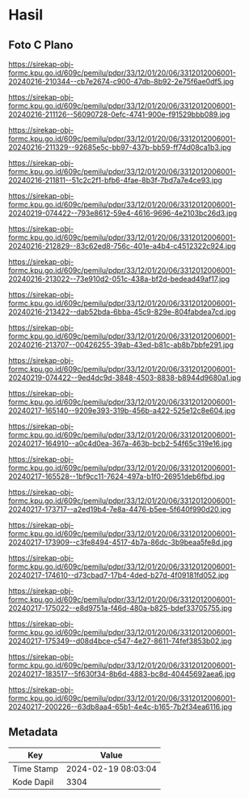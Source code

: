 # Hasil

## Foto C Plano

https://sirekap-obj-formc.kpu.go.id/609c/pemilu/pdpr/33/12/01/20/06/3312012006001-20240216-210344--cb7e2674-c900-47db-8b92-2e75f6ae0df5.jpg

https://sirekap-obj-formc.kpu.go.id/609c/pemilu/pdpr/33/12/01/20/06/3312012006001-20240216-211126--56090728-0efc-4741-900e-f91529bbb089.jpg

https://sirekap-obj-formc.kpu.go.id/609c/pemilu/pdpr/33/12/01/20/06/3312012006001-20240216-211329--92685e5c-bb97-437b-bb59-ff74d08ca1b3.jpg

https://sirekap-obj-formc.kpu.go.id/609c/pemilu/pdpr/33/12/01/20/06/3312012006001-20240216-211811--51c2c2f1-bfb6-4fae-8b3f-7bd7a7e4ce93.jpg

https://sirekap-obj-formc.kpu.go.id/609c/pemilu/pdpr/33/12/01/20/06/3312012006001-20240219-074422--793e8612-59e4-4616-9696-4e2103bc26d3.jpg

https://sirekap-obj-formc.kpu.go.id/609c/pemilu/pdpr/33/12/01/20/06/3312012006001-20240216-212829--83c62ed8-756c-401e-a4b4-c4512322c924.jpg

https://sirekap-obj-formc.kpu.go.id/609c/pemilu/pdpr/33/12/01/20/06/3312012006001-20240216-213022--73e910d2-051c-438a-bf2d-bedead49af17.jpg

https://sirekap-obj-formc.kpu.go.id/609c/pemilu/pdpr/33/12/01/20/06/3312012006001-20240216-213422--dab52bda-6bba-45c9-829e-804fabdea7cd.jpg

https://sirekap-obj-formc.kpu.go.id/609c/pemilu/pdpr/33/12/01/20/06/3312012006001-20240216-213707--00426255-39ab-43ed-b81c-ab8b7bbfe291.jpg

https://sirekap-obj-formc.kpu.go.id/609c/pemilu/pdpr/33/12/01/20/06/3312012006001-20240219-074422--9ed4dc9d-3848-4503-8838-b8944d9680a1.jpg

https://sirekap-obj-formc.kpu.go.id/609c/pemilu/pdpr/33/12/01/20/06/3312012006001-20240217-165140--9209e393-319b-456b-a422-525e12c8e604.jpg

https://sirekap-obj-formc.kpu.go.id/609c/pemilu/pdpr/33/12/01/20/06/3312012006001-20240217-164910--a0c4d0ea-367a-463b-bcb2-54f65c319e16.jpg

https://sirekap-obj-formc.kpu.go.id/609c/pemilu/pdpr/33/12/01/20/06/3312012006001-20240217-165528--1bf9cc11-7624-497a-b1f0-26951deb6fbd.jpg

https://sirekap-obj-formc.kpu.go.id/609c/pemilu/pdpr/33/12/01/20/06/3312012006001-20240217-173717--a2ed19b4-7e8a-4476-b5ee-5f640f990d20.jpg

https://sirekap-obj-formc.kpu.go.id/609c/pemilu/pdpr/33/12/01/20/06/3312012006001-20240217-173909--c3fe8494-4517-4b7a-86dc-3b9beaa5fe8d.jpg

https://sirekap-obj-formc.kpu.go.id/609c/pemilu/pdpr/33/12/01/20/06/3312012006001-20240217-174610--d73cbad7-17b4-4ded-b27d-4f09181fd052.jpg

https://sirekap-obj-formc.kpu.go.id/609c/pemilu/pdpr/33/12/01/20/06/3312012006001-20240217-175022--e8d9751a-f46d-480a-b825-bdef33705755.jpg

https://sirekap-obj-formc.kpu.go.id/609c/pemilu/pdpr/33/12/01/20/06/3312012006001-20240217-175349--d08d4bce-c547-4e27-8611-74fef3853b02.jpg

https://sirekap-obj-formc.kpu.go.id/609c/pemilu/pdpr/33/12/01/20/06/3312012006001-20240217-183517--5f630f34-8b6d-4883-bc8d-40445692aea6.jpg

https://sirekap-obj-formc.kpu.go.id/609c/pemilu/pdpr/33/12/01/20/06/3312012006001-20240217-200226--63db8aa4-65b1-4e4c-b165-7b2f34ea6116.jpg


## Metadata

| Key        | Value               |
| ---------- | ------------------- |
| Time Stamp | 2024-02-19 08:03:04 |
| Kode Dapil | 3304                |



